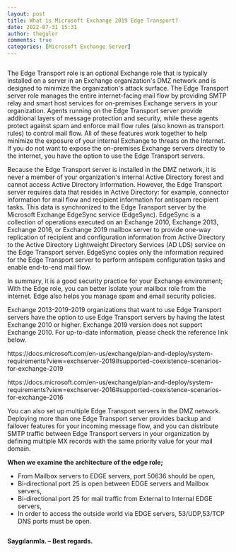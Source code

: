 ```yaml
---
layout: post
title: What is Microsoft Exchange 2019 Edge Transport?
date: 2022-07-31 15:31
author: theguler
comments: true
categories: [Microsoft Exchange Server]
---
```

<!-- wp:image {"id":3816,"sizeSlug":"large","linkDestination":"none"} -->
<figure class="wp-block-image size-large"><img src="https://farukguler.com/assets/post_images/exchange-edge-transport.png?w=695" alt="" class="wp-image-3816" /></figure>
<!-- /wp:image -->

<!-- wp:paragraph -->
<p>The Edge Transport role is an optional Exchange role that is typically installed on a server in an Exchange organization's DMZ network and is designed to minimize the organization's attack surface. The Edge Transport server role manages the entire internet-facing mail flow by providing SMTP relay and smart host services for on-premises Exchange servers in your organization. Agents running on the Edge Transport server provide additional layers of message protection and security, while these agents protect against spam and enforce mail flow rules (also known as transport rules) to control mail flow. All of these features work together to help minimize the exposure of your internal Exchange to threats on the Internet. If you do not want to expose the on-premises Exchange servers directly to the internet, you have the option to use the Edge Transport servers.</p>
<!-- /wp:paragraph -->

<!-- wp:paragraph -->
<p>Because the Edge Transport server is installed in the DMZ network, it is never a member of your organization's internal Active Directory forest and cannot access Active Directory information. However, the Edge Transport server requires data that resides in Active Directory: for example, connector information for mail flow and recipient information for antispam recipient tasks. This data is synchronized to the Edge Transport server by the Microsoft Exchange EdgeSync service (EdgeSync). EdgeSync is a collection of operations executed on an Exchange 2010, Exchange 2013, Exchange 2016, or Exchange 2019 mailbox server to provide one-way replication of recipient and configuration information from Active Directory to the Active Directory Lightweight Directory Services (AD LDS) service on the Edge Transport server. EdgeSync copies only the information required for the Edge Transport server to perform antispam configuration tasks and enable end-to-end mail flow.</p>
<!-- /wp:paragraph -->

<!-- wp:paragraph -->
<p>In summary, it is a good security practice for your Exchange environment; With the Edge role, you can better isolate your mailbox role from the internet. Edge also helps you manage spam and email security policies.</p>
<!-- /wp:paragraph -->

<!-- wp:paragraph -->
<p>Exchange 2013-2019-2019 organizations that want to use Edge Transport servers have the option to use Edge Transport servers by having the latest Exchange 2010 or higher. Exchange 2019 version does not support Exchange 2010. For up-to-date information, please check the reference link below.</p>
<!-- /wp:paragraph -->

<!-- wp:paragraph -->
<p>https://docs.microsoft.com/en-us/exchange/plan-and-deploy/system-requirements?view=exchserver-2019#supported-coexistence-scenarios-for-exchange-2019</p>
<!-- /wp:paragraph -->

<!-- wp:paragraph -->
<p>https://docs.microsoft.com/en-us/exchange/plan-and-deploy/system-requirements?view=exchserver-2016#supported-coexistence-scenarios-for-exchange-2016</p>
<!-- /wp:paragraph -->

<!-- wp:paragraph -->
<p>You can also set up multiple Edge Transport servers in the DMZ network. Deploying more than one Edge Transport server provides backup and failover features for your incoming message flow, and you can distribute SMTP traffic between Edge Transport servers in your organization by defining multiple MX records with the same priority value for your mail domain.</p>
<!-- /wp:paragraph -->

<!-- wp:paragraph -->
<p><strong>When we examine the architecture of the edge role;</strong></p>
<!-- /wp:paragraph -->

<!-- wp:list -->
<ul><!-- wp:list-item -->
<li>From Mailbox servers to EDGE servers, port 50636 should be open,</li>
<!-- /wp:list-item -->

<!-- wp:list-item -->
<li>Bi-directional port 25 is open between EDGE servers and Mailbox servers,</li>
<!-- /wp:list-item -->

<!-- wp:list-item -->
<li>Bi-directional port 25 for mail traffic from External to Internal EDGE servers,</li>
<!-- /wp:list-item -->

<!-- wp:list-item -->
<li>In order to access the outside world via EDGE servers, 53/UDP,53/TCP DNS ports must be open.</li>
<!-- /wp:list-item --></ul>
<!-- /wp:list -->

<!-- wp:image {"id":3823,"sizeSlug":"large","linkDestination":"none"} -->
<figure class="wp-block-image size-large"><img src="https://farukguler.com/assets/post_images/ex2019edge_16-1.png?w=769" alt="" class="wp-image-3823" /></figure>
<!-- /wp:image -->

<!-- wp:paragraph -->
<p><strong>Saygılarımla. – Best regards.</strong></p>
<!-- /wp:paragraph -->
